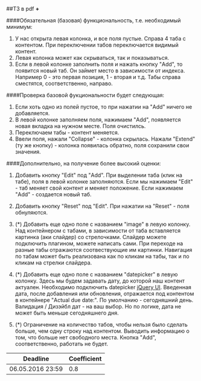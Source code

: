 ##ТЗ в pdf <b>+</b> <br>

####Обязательная (базовая) функциональность, т.е. необходимый минимум:
1. У нас открыта левая колонка, и все поля пустые. Справа 4 таба с контентом. При переключении табов переключается видимый контент.
2. Левая колонка может как скрываться, так и показываться.
3. Если в левой колонке заполнить поля и нажать кнопку "Add", то появится новый таб. Он займет место в зависимости от индекса. Например 0 - это первая позиция, 1 - вторая и т.д. Табы справа сместятся, соответственно, направо.


####Проверка базовой фукциональности будет следующая:
1. Если хоть одно из полей пустое, то при нажатии на "Add" ничего не добавляется.
2. В левой колонке заполняем поля, нажимаем "Add", появляется новая вкладка на нужном месте. Поля очистилсь.
3. Переключаем табы - контент меняется.
4. Ввели поля, нажали "Collapse" - колонка скрылась. Нажали "Extend" (ту же кнопку) - колонка появилась обратно, поля сохранили свои значения.


####Дополнительно, на получение более высокий оценки:
1. Добавить кнопку "Edit" под "Add". При выделении таба (клик на табе), поля в левой колонке заполняются. Если мы нажимаем "Edit" - таб меняет свой контент и меняет положение. Если нажимаем "Add" - создается новый таб.
2. Добавить кнопку "Reset" под "Edit". При нажатии на "Reset" - поля обнуляются.

3. (*) Добавить еще одно поле с названием "image" в левую колонку. Над контейнером с табами, в зависимости от таба вставляется картинка (аки слайдер) со стрелочками. Слайдер можете подключить плагином, можете написать сами. При переходе на разные табы отражаются соотвествующие им картинки. Навигация по табам может быть реализована как по кликам на табы, так и по кликам на стрелки слайдера.

4. (*) Добавить еще одно поле с названием "datepicker" в левую колонку. Здесь мы будем задавать дату, до которой наш контент актуален. Необходимо подключить datepicker [jQuery UI](https://jqueryui.com/datepicker/). Введенная дата, после добавления или обновления, отражается под контентом в контейнере "Actual due date:". По умолчанию - сегодняшний день. Валидация / Дизэйбл дат - на ваш выбор. Но по логике, дата не может быть меньше сегодняшнего дня.

5. (*) Ограничение на количество табов, чтобы нельзя было сделать больше, чем одну строку над контентом. Выводить информацию о том, что больше нет свободного места. Кнопка "Add", соответственно, работать не будет.

Deadline         | Coefficient
-----------------|------------------
06.05.2016 23:59 | 0.8
